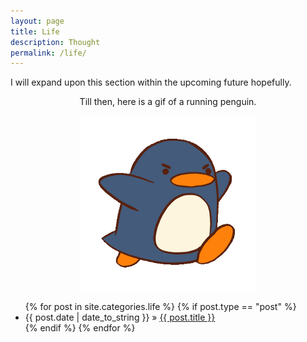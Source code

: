 ```yaml
---
layout: page
title: Life
description: Thought
permalink: /life/
---
```


I will expand upon this section within the upcoming future hopefully.
<center>
Till then, here is a gif of a running penguin.

<!-- ![hippo](https://media3.giphy.com/media/aUovxH8Vf9qDu/giphy.gif) -->
<img id="life" width="280" height="280" src="/assets/life-gif.png" alt="Profile"></center>
<ul>
  {% for post in site.categories.life %}
  {% if post.type == "post" %}
    <li>
        <span>{{ post.date | date_to_string }}</span> » <a href="{{ post.url }}" title="{{ post.title }}">{{ post.title }}</a>
        <meta name="description" content="{{ post.summary | escape }}">
        <meta name="keywords" content="{{ post.tags | join: ', ' | escape }}"/>
    </li>
  {% endif %}
  {% endfor %}
</ul>
